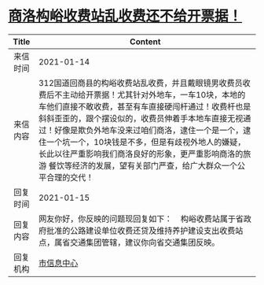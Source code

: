 # [商洛构峪收费站乱收费还不给开票据！](http://www.shangluo.gov.cn/zmhd/ldxxxx.jsp?urltype=leadermail.LeaderMailContentUrl&wbtreeid=1112&leadermailid=6816)

| Title |                                                                                                             Content                                                                                                              |
|:-----:|----------------------------------------------------------------------------------------------------------------------------------------------------------------------------------------------------------------------------------|
| 来信时间  | 2021-01-14                                                                                                                                                                                                                       |
| 来信内容  | 312国道回商县的构峪收费站乱收费，并且戴眼镜男收费员收费后不主动给开票据！尤其针对外地车，一车10块，本地的车他们直接不敢收费，甚至有车直接硬闯杆通过！收费杆也是斜斜歪歪的，跟个摆设似的，收费员伸着手本地车直接无视通过！好像是欺负外地车没来过咱们商洛，逮住一个是一个，逮住一个坑一个，10块钱是不多，但是有歧视外地人的嫌疑，长此以往严重影响我们商洛良好的形象，更严重影响商洛的旅游 餐饮等经济的发展，望有关部门严查，给广大群众一个公平合理的交代！ |
| 回复时间  | 2021-01-15                                                                                                                                                                                                                       |
| 回复内容  | 网友你好，你反映的问题现回复如下：    构峪收费站属于省政府批准的公路建设单位收费还贷及维持养护建设支出收费站点，属省交通集团管辖，建议你向省交通集团反映。                                                                                                                                                  |
| 回复机构  | [市信息中心](../../category/agencies/市信息中心.md)                                                                                                                                                                                        |